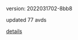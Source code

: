 version: 2022031702-8bb8

updated 77 avds

[details](https://github.com/0x74f917491bfa7ebfa379/ali_avd_db/blob/master/change_log/2022/03/17/02/8bb8.txt)